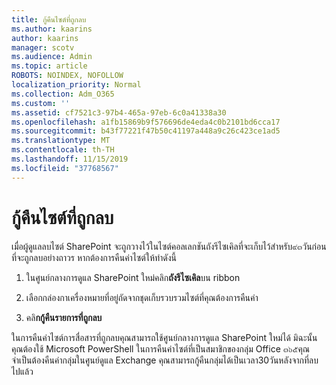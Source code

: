 ```yaml
---
title: กู้คืนไซต์ที่ถูกลบ
ms.author: kaarins
author: kaarins
manager: scotv
ms.audience: Admin
ms.topic: article
ROBOTS: NOINDEX, NOFOLLOW
localization_priority: Normal
ms.collection: Adm_O365
ms.custom: ''
ms.assetid: cf7521c3-97b4-465a-97eb-6c0a41338a30
ms.openlocfilehash: a1fb15869b9f576696de4eda4c0b2101bd6cca17
ms.sourcegitcommit: b43f77221f47b50c41197a448a9c26c423ce1ad5
ms.translationtype: MT
ms.contentlocale: th-TH
ms.lasthandoff: 11/15/2019
ms.locfileid: "37768567"
---
```

# <a name="restore-a-deleted-site"></a>กู้คืนไซต์ที่ถูกลบ

เมื่อผู้ดูแลลบไซต์ SharePoint จะถูกวางไว้ในไซต์คอลเลกชันถังรีไซเคิลที่จะเก็บไว้สำหรับ๙๓วันก่อนที่จะถูกลบอย่างถาวร หากต้องการคืนค่าไซต์ให้ทำดังนี้
  
1. ในศูนย์กลางการดูแล SharePoint ใหม่คลิก**ถังรีไซเคิล**บน ribbon 
    
2. เลือกกล่องกาเครื่องหมายที่อยู่ถัดจากชุดเก็บรวบรวมไซต์ที่คุณต้องการคืนค่า
    
3. คลิ**กกู้คืนรายการที่ถูกลบ**
    
ในการคืนค่าไซต์การสื่อสารที่ถูกลบคุณสามารถใช้ศูนย์กลางการดูแล SharePoint ใหม่ได้ มิฉะนั้นคุณต้องใช้ Microsoft PowerShell ในการคืนค่าไซต์ที่เป็นสมาชิกของกลุ่ม Office ๓๖๕คุณจำเป็นต้องคืนค่ากลุ่มในศูนย์ดูแล Exchange คุณสามารถกู้คืนกลุ่มได้เป็นเวลา30วันหลังจากที่ลบไปแล้ว
  

